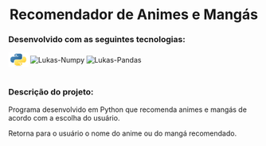 <h1 align="center">Recomendador de Animes e Mangás</h1>
<div style="display inline_block">
    <h3>Desenvolvido com as seguintes tecnologias:</h1>
    <img align="center" alt="Lukas-Python" height="30" width="40" src="https://raw.githubusercontent.com/devicons/devicon/master/icons/python/python-original.svg">
    <img align="center" alt="Lukas-Numpy" height="30" width="40" src="https://cdn.jsdelivr.net/gh/devicons/devicon/icons/numpy/numpy-original.svg"/>
    <img align="center" alt="Lukas-Pandas" height="30" width="40" src="https://pandas.pydata.org/static/img/pandas.svg](https://cdn.jsdelivr.net/gh/devicons/devicon/icons/pandas/pandas-original-wordmark.svg)"/>
</div>
<br>
<div>
    <h3>Descrição do projeto:</h3>
    <p>Programa desenvolvido em Python que recomenda animes e mangás de acordo com a escolha do usuário.</p>
    <p>Retorna para o usuário o nome do anime ou do mangá recomendado.</p>
</div>



